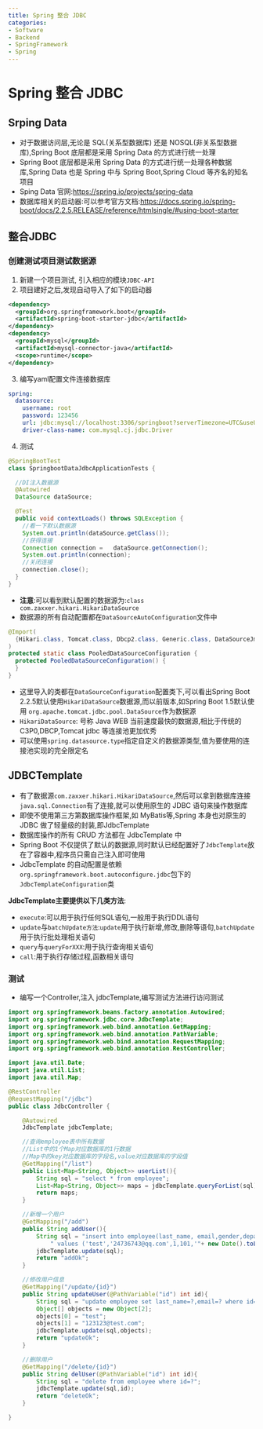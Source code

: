 ```yaml
---
title: Spring 整合 JDBC
categories:
- Software
- Backend
- SpringFramework
- Spring
---
```

# Spring 整合 JDBC

## Srping Data

- 对于数据访问层,无论是 SQL(关系型数据库) 还是 NOSQL(非关系型数据库),Spring Boot 底层都是采用 Spring Data 的方式进行统一处理
- Spring Boot 底层都是采用 Spring Data 的方式进行统一处理各种数据库,Spring Data 也是 Spring 中与 Spring Boot,Spring Cloud 等齐名的知名项目
- Sping Data 官网:https://spring.io/projects/spring-data
- 数据库相关的启动器:可以参考官方文档:https://docs.spring.io/spring-boot/docs/2.2.5.RELEASE/reference/htmlsingle/#using-boot-starter

## 整合JDBC

### 创建测试项目测试数据源

1. 新建一个项目测试, 引入相应的模块`JDBC-API`
2. 项目建好之后,发现自动导入了如下的启动器

```xml
<dependency>
  <groupId>org.springframework.boot</groupId>
  <artifactId>spring-boot-starter-jdbc</artifactId>
</dependency>
<dependency>
  <groupId>mysql</groupId>
  <artifactId>mysql-connector-java</artifactId>
  <scope>runtime</scope>
</dependency>
```

3. 编写yaml配置文件连接数据库

```yaml
spring:
  datasource:
    username: root
    password: 123456
    url: jdbc:mysql://localhost:3306/springboot?serverTimezone=UTC&useUnicode=true&characterEncoding=utf-8
    driver-class-name: com.mysql.cj.jdbc.Driver
```

4. 测试

```java
@SpringBootTest
class SpringbootDataJdbcApplicationTests {

  //DI注入数据源
  @Autowired
  DataSource dataSource;

  @Test
  public void contextLoads() throws SQLException {
    //看一下默认数据源
    System.out.println(dataSource.getClass());
    //获得连接
    Connection connection =   dataSource.getConnection();
    System.out.println(connection);
    //关闭连接
    connection.close();
  }
}
```

- **注意**:可以看到默认配置的数据源为:`class com.zaxxer.hikari.HikariDataSource`
- 数据源的所有自动配置都在`DataSourceAutoConfiguration`文件中

```java
@Import(
  {Hikari.class, Tomcat.class, Dbcp2.class, Generic.class, DataSourceJmxConfiguration.class}
)
protected static class PooledDataSourceConfiguration {
  protected PooledDataSourceConfiguration() {
  }
}
```

- 这里导入的类都在`DataSourceConfiguration`配置类下,可以看出Spring Boot 2.2.5默认使用`HikariDataSource`数据源,而以前版本,如Spring Boot 1.5默认使用 `org.apache.tomcat.jdbc.pool.DataSource`作为数据源
- `HikariDataSource`: 号称 Java WEB 当前速度最快的数据源,相比于传统的 C3P0,DBCP,Tomcat jdbc 等连接池更加优秀
- 可以使用`spring.datasource.type`指定自定义的数据源类型,值为要使用的连接池实现的完全限定名

## JDBCTemplate

- 有了数据源`com.zaxxer.hikari.HikariDataSource`,然后可以拿到数据库连接`java.sql.Connection`有了连接,就可以使用原生的 JDBC 语句来操作数据库
- 即使不使用第三方第数据库操作框架,如 MyBatis等,Spring 本身也对原生的JDBC 做了轻量级的封装,即JdbcTemplate
- 数据库操作的所有 CRUD 方法都在 JdbcTemplate 中
- Spring Boot 不仅提供了默认的数据源,同时默认已经配置好了`JdbcTemplate`放在了容器中,程序员只需自己注入即可使用
- JdbcTemplate 的自动配置是依赖`org.springframework.boot.autoconfigure.jdbc`包下的`JdbcTemplateConfiguration`类

**JdbcTemplate主要提供以下几类方法**:

- `execute`:可以用于执行任何SQL语句,一般用于执行DDL语句
- `update`与`batchUpdate方法`:`update`用于执行新增,修改,删除等语句,`batchUpdate`用于执行批处理相关语句
- `query`与`queryForXXX`:用于执行查询相关语句
- `call`:用于执行存储过程,函数相关语句

### 测试

- 编写一个Controller,注入 jdbcTemplate,编写测试方法进行访问测试

```java
import org.springframework.beans.factory.annotation.Autowired;
import org.springframework.jdbc.core.JdbcTemplate;
import org.springframework.web.bind.annotation.GetMapping;
import org.springframework.web.bind.annotation.PathVariable;
import org.springframework.web.bind.annotation.RequestMapping;
import org.springframework.web.bind.annotation.RestController;

import java.util.Date;
import java.util.List;
import java.util.Map;

@RestController
@RequestMapping("/jdbc")
public class JdbcController {

    @Autowired
    JdbcTemplate jdbcTemplate;

    //查询employee表中所有数据
    //List中的1个Map对应数据库的1行数据
    //Map中的key对应数据库的字段名,value对应数据库的字段值
    @GetMapping("/list")
    public List<Map<String, Object>> userList(){
        String sql = "select * from employee";
        List<Map<String, Object>> maps = jdbcTemplate.queryForList(sql);
        return maps;
    }

    //新增一个用户
    @GetMapping("/add")
    public String addUser(){
        String sql = "insert into employee(last_name, email,gender,department,birth)" +
            " values ('test','24736743@qq.com',1,101,'"+ new Date().toLocaleString() +"')";
        jdbcTemplate.update(sql);
        return "addOk";
    }

    //修改用户信息
    @GetMapping("/update/{id}")
    public String updateUser(@PathVariable("id") int id){
        String sql = "update employee set last_name=?,email=? where id="+id;
        Object[] objects = new Object[2];
        objects[0] = "test";
        objects[1] = "123123@test.com";
        jdbcTemplate.update(sql,objects);
        return "updateOk";
    }

    //删除用户
    @GetMapping("/delete/{id}")
    public String delUser(@PathVariable("id") int id){
        String sql = "delete from employee where id=?";
        jdbcTemplate.update(sql,id);
        return "deleteOk";
    }

}
```